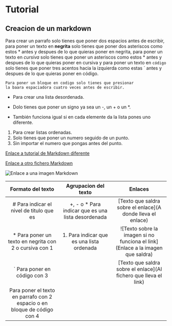 # Tutorial
## Creacion de un markdown

  Para crear un parrafo solo tienes que poner dos espacios antes de escribir, para poner un texto en **negrita** solo tienes que poner dos asteriscos como estos * antes y despues de lo que quieras poner en negrita, para 
  poner un texto en *cursiva* solo tienes que poner un asteriscos como estos * antes y despues de lo que quieras poner en cursiva y para poner un texto en ```código``` solo tienes que poner tres acentos hacia la izquierda 
  como estas ` antes y despues de lo que quieras poner en código.

    Para poner un bloque en codigo solo tienes que presionar
    la baara espaciadora cuatro veces antes de escribir.

- Para crear una lista desordenada.
+ Dolo tienes que poner un signo ya sea un -, un + o un *.
* También funciona igual si en cada elemente da la lista pones uno diferente.

1. Para crear listas ordenadas.
1. Solo tienes que poner un numero seguido de un punto.
1. Sin importar el numero que pongas antes del punto.

[Enlace a tutorial de Markdown diferente](https://tutorialmarkdown.com)

[Enlace a otro fichero Markdown](/Markdown.txt)

![Enlace a una imagen Markdown](/img/Markdown.png)

|Formato del texto|Agrupacion del texto|Enlaces|
|:---:|:---:|:---:|
|# Para indicar el nivel de titulo que es|+, - o * Para indicar que es una lista desordenada|[Texto que saldra sobre el enlace](A donde lleva el enlace)|
|* Para poner un texto en negrita con 2 o cursiva con 1|1. Para indicar que es una lista ordenada|![Texto sobre la imagen si no funciona el link](Enlace a la imagen que saldra)|
|` Para poner en código con 3||[Texto que saldra sobre el enlace](Al fichero que lleva el link)|
|  Para poner el texto en parrafo con 2 espacio o en bloque de código con 4|||
